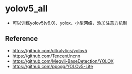 # yolov5_all
+ 可以训练yolov5(v6.0)、yolox、小型网络，添加注意力机制

## Reference
+ https://github.com/ultralytics/yolov5  
+ https://github.com/Tencent/ncnn  
+ https://github.com/Megvii-BaseDetection/YOLOX  
+ https://github.com/ppogg/YOLOv5-Lite

